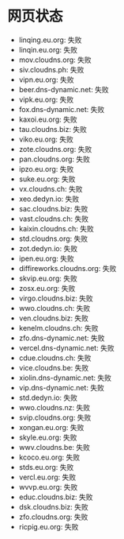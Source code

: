 # 网页状态
- linqing.eu.org: 失败
- linqin.eu.org: 失败
- mov.cloudns.org: 失败
- siv.cloudns.ph: 失败
- vipn.eu.org: 失败
- beer.dns-dynamic.net: 失败
- vipk.eu.org: 失败
- fox.dns-dynamic.net: 失败
- kaxoi.eu.org: 失败
- tau.cloudns.biz: 失败
- viko.eu.org: 失败
- zote.cloudns.org: 失败
- pan.cloudns.org: 失败
- ipzo.eu.org: 失败
- suke.eu.org: 失败
- vx.cloudns.ch: 失败
- xeo.dedyn.io: 失败
- sac.cloudns.biz: 失败
- vast.cloudns.ch: 失败
- kaixin.cloudns.ch: 失败
- std.cloudns.org: 失败
- zot.dedyn.io: 失败
- ipen.eu.org: 失败
- diffireworks.cloudns.org: 失败
- skvip.eu.org: 失败
- zosx.eu.org: 失败
- virgo.cloudns.biz: 失败
- wwo.cloudns.ch: 失败
- ven.cloudns.biz: 失败
- kenelm.cloudns.ch: 失败
- zfo.dns-dynamic.net: 失败
- vercel.dns-dynamic.net: 失败
- cdue.cloudns.ch: 失败
- vice.cloudns.be: 失败
- xiolin.dns-dynamic.net: 失败
- vip.dns-dynamic.net: 失败
- std.dedyn.io: 失败
- wwo.cloudns.nz: 失败
- svip.cloudns.org: 失败
- xongan.eu.org: 失败
- skyle.eu.org: 失败
- wwv.cloudns.be: 失败
- kcoco.eu.org: 失败
- stds.eu.org: 失败
- vercl.eu.org: 失败
- wvvp.eu.org: 失败
- educ.cloudns.biz: 失败
- dsk.cloudns.biz: 失败
- zfo.cloudns.org: 失败
- ricpig.eu.org: 失败
